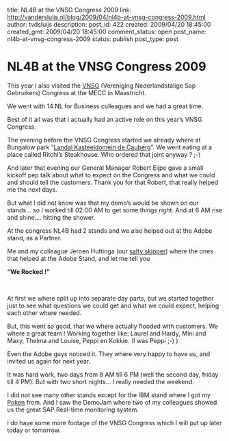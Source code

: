 title: NL4B at the VNSG Congress 2009
link: http://vandersluijs.nl/blog/2009/04/nl4b-at-vnsg-congress-2009.html
author: tvdsluijs
description: 
post_id: 422
created: 2009/04/20 18:45:00
created_gmt: 2009/04/20 18:45:00
comment_status: open
post_name: nl4b-at-vnsg-congress-2009
status: publish
post_type: post

# NL4B at the VNSG Congress 2009

This year I also visited the [VNSG](http://www.vnsg.nl/) (Vereniging Nederlandstalige Sap Gebruikers) Congress at the MECC in Maastricht.  
  
We went with 14 NL for Business colleagues and we had a great time.  
  
Best of it all was that I actually had an active role on this year’s VNSG Congress.  
  
  
  
The evening before the VNSG Congress started we already where at Bungalow park “[Landal Kasteeldomein de Cauberg](http://www.landal.nl/nl-nl/bungalowparken/nederland/limburg/kasteeldomein-de-cauberg)”. We went eating at a place called Ritchi’s Steakhouse. Who ordered that joint anyway ? ;-)  
  
And later that evening our General Manager Robert Eijpe gave a small kickoff pep talk about what to expect on the Congress and what we could and should tell the customers. Thank you for that Robert, that really helped me the next days.  
  
But what I did not know was that my demo’s would be shown on our stands… so I worked till 02:00 AM to get some things right. And at 6 AM rise and shine…. hitting the shower.  
  
At the congress NL4B had 2 stands and we also helped out at the Adobe stand, as a Partner.  
  
Me and my colleague Jeroen Huttinga (our [salty skipper](http://www.saltyskipper.com/)) where the ones that helped at the Adobe Stand, and let me tell you  
  
**“We Rocked !”**  
  
   
  
At first we where split up into separate day parts, but we started together just to see what questions we could get and what we could expect, helping each other where needed.  
  
But, this went so good, that we where actually flooded with customers. We where a great team ! Working together like: Laurel and Hardy, Mini and Maxy, Thelma and Louise, Peppi en Kokkie. (I was Peppi ;-) )  
  
Even the Adobe guys noticed it. They where very happy to have us, and invited us again for next year.  
  
It was hard work, two days from 8 AM till 6 PM (well the second day, friday till 4 PM). But with two short nights… I really needed the weekend.  
  
I did not see many other stands except for the IBM stand where I got my [Poken](http://www.doyoupoken.com/) from. And I saw the DemoJam where two of my colleagues showed us the great SAP Real-time monitoring system.  


  
I do have some more footage of the VNSG Congress which I will put up later today or tomorrow.
